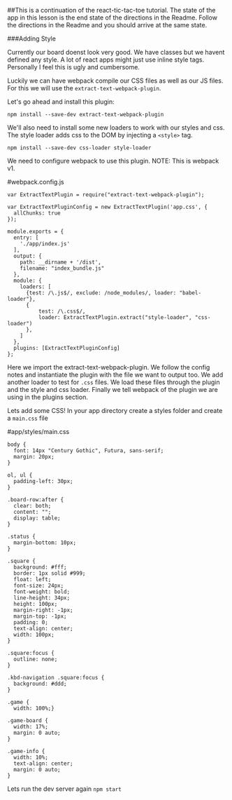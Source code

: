 ##This is a continuation of the react-tic-tac-toe tutorial. The state of the app in this lesson is the end state of the directions in the Readme. Follow the directions in the Readme and you should arrive at the same state.


###Adding Style

Currently our board doenst look very good.  We have classes but we havent defined
any style.  A lot of react apps might just use inline style tags.  Personally I
feel this is ugly and cumbersome.

Luckily we can have webpack compile our CSS files as well as our JS files.  For this
we will use the `extract-text-webpack-plugin`.

Let's go ahead and install this plugin:
```
npm install --save-dev extract-text-webpack-plugin
```

We'll also need to install some new loaders to work with our styles and css.  The
style loader adds css to the DOM by injecting a `<style>` tag.
```
npm install --save-dev css-loader style-loader
```

We need to configure webpack to use this plugin.  NOTE: This is webpack v1.

#webpack.config.js
```
var ExtractTextPlugin = require("extract-text-webpack-plugin");

var ExtractTextPluginConfig = new ExtractTextPlugin('app.css', {
  allChunks: true
});

module.exports = {
  entry: [
    './app/index.js'
  ],
  output: {
    path: __dirname + '/dist',
    filename: "index_bundle.js"
  },
  module: {
    loaders: [
      {test: /\.js$/, exclude: /node_modules/, loader: "babel-loader"},
      {
          test: /\.css$/,
          loader: ExtractTextPlugin.extract("style-loader", "css-loader")
      },
    ]
  },
  plugins: [ExtractTextPluginConfig]
};
```

Here we import the extract-text-webpack-plugin.  We follow the config notes and
instantiate the plugin with the file we want to output too.  We add another loader
to test for `.css` files.  We load these files through the plugin and the style and
css loader.  Finally we tell webpack of the plugin we are using in the plugins section.

Lets add some CSS! In your app directory create a styles folder and create a `main.css` file

#app/styles/main.css
```
body {
  font: 14px "Century Gothic", Futura, sans-serif;
  margin: 20px;
}

ol, ul {
  padding-left: 30px;
}

.board-row:after {
  clear: both;
  content: "";
  display: table;
}

.status {
  margin-bottom: 10px;
}

.square {
  background: #fff;
  border: 1px solid #999;
  float: left;
  font-size: 24px;
  font-weight: bold;
  line-height: 34px;
  height: 100px;
  margin-right: -1px;
  margin-top: -1px;
  padding: 0;
  text-align: center;
  width: 100px;
}

.square:focus {
  outline: none;
}

.kbd-navigation .square:focus {
  background: #ddd;
}

.game {
  width: 100%;}

.game-board {
  width: 17%;
  margin: 0 auto;
}

.game-info {
  width: 10%;
  text-align: center;
  margin: 0 auto;
}
```

Lets run the dev server again `npm start`
